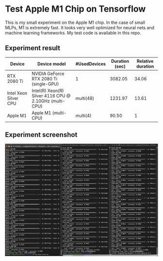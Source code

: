 # Test Apple M1 Chip on Tensorflow

This is my small experiment on the Apple M1 chip.
In the case of small MLPs, M1 is extremely fast.
It looks very well optimized for neural nets and machine learning frameworks.
My test code is available in this repo.

## Experiment result

|Device               |Device model                                          |#UsedDevices|Duration (sec)|Relative duration|
|---------------------|------------------------------------------------------|------------|--------------|-----------------|
|RTX 2080 Ti          |NVIDIA GeForce RTX 2080 Ti (single-GPU)               |1           |3082.05       |34.06            |
|Intel Xeon Silver CPU|Intel(R) Xeon(R) Silver 4116 CPU @ 2.10GHz (multi-CPU)|multi(48)   |1231.97       |13.61            |
|Apple M1             |Apple M1 (multi-CPU)                                  |multi(4)    |90.50         |1                |


## Experiment screenshot

![screenshot](screenshot.png)
